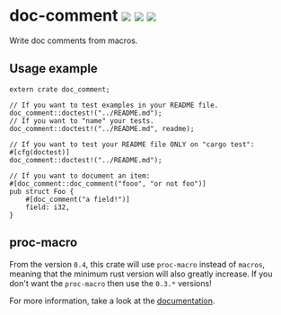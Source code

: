 # doc-comment [![][img_travis-ci]][travis-ci] [![][img_crates]][crates] [![][img_doc]][doc]

[img_travis-ci]: https://api.travis-ci.org/GuillaumeGomez/doc-comment.png?branch=master
[travis-ci]: https://travis-ci.org/GuillaumeGomez/doc-comment

[img_crates]: https://img.shields.io/crates/v/doc-comment.svg
[crates]: https://crates.io/crates/doc-comment

[img_doc]: https://img.shields.io/badge/rust-documentation-blue.svg

Write doc comments from macros.

## Usage example

````rust,no_run,edition2018
extern crate doc_comment;

// If you want to test examples in your README file.
doc_comment::doctest!("../README.md");
// If you want to "name" your tests.
doc_comment::doctest!("../README.md", readme);

// If you want to test your README file ONLY on "cargo test":
#[cfg(doctest)]
doc_comment::doctest!("../README.md");

// If you want to document an item:
#[doc_comment::doc_comment("fooo", "or not foo")]
pub struct Foo {
    #[doc_comment("a field!")]
    field: i32,
}
````

## proc-macro

From the version `0.4`, this crate will use `proc-macro` instead of `macros`, meaning that the minimum rust version will also greatly increase. If you don't want the `proc-macro` then use the `0.3.*` versions!

For more information, take a look at the [documentation][doc].

[doc]: https://docs.rs/doc-comment/
